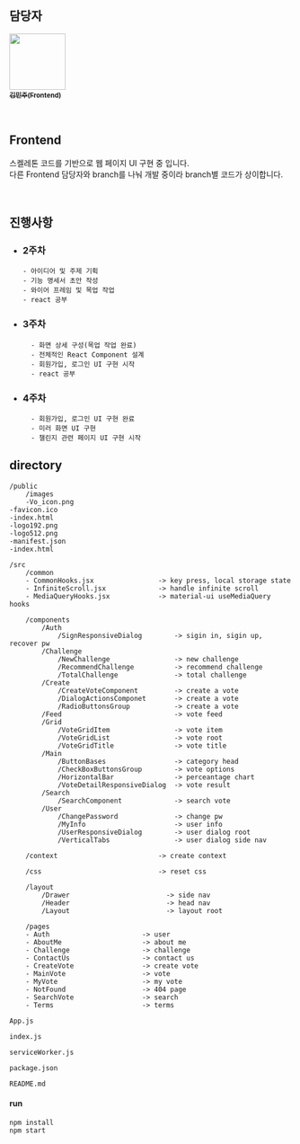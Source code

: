 ## 담당자

<a href="https://lab.ssafy.com/minjoo0112"><img src="https://secure.gravatar.com/avatar/9bdc67a1ff49729909fada0f0f14a994?s=800&d=identicon" width="100px;" alt=""/><br /><sub><b>김민주(Frontend)</b></sub></a>

<br/>

## Frontend

스켈레톤 코드를 기반으로 웹 페이지 UI 구현 중 입니다. <br/>
다른 Frontend 담당자와 branch를 나눠 개발 중이라 branch별 코드가 상이합니다.

<br/>

## 진행사항

- ### 2주차

      - 아이디어 및 주제 기획
      - 기능 명세서 초안 작성
      - 와이어 프레임 및 목업 작업
      - react 공부

- ### 3주차

      	- 화면 상세 구성(목업 작업 완료)
      	- 전체적인 React Component 설계
      	- 회원가입, 로그인 UI 구현 시작
      	- react 공부

- ### 4주차
      	- 회원가입, 로그인 UI 구현 완료
      	- 미러 화면 UI 구현
      	- 챌린지 관련 페이지 UI 구현 시작

## directory

```
/public
	/images
	-Vo_icon.png
-favicon.ico
-index.html
-logo192.png
-logo512.png
-manifest.json
-index.html
```

```
/src
	/common
	- CommonHooks.jsx                -> key press, local storage state
	- InfiniteScroll.jsx             -> handle infinite scroll
	- MediaQueryHooks.jsx            -> material-ui useMediaQuery hooks

	/components
		/Auth
			/SignResponsiveDialog        -> sigin in, sigin up, recover pw
		/Challenge
			/NewChallenge        		 -> new challenge
			/RecommendChallenge			 -> recommend challenge
			/TotalChallenge				 -> total challenge
		/Create
			/CreateVoteComponent         -> create a vote
			/DialogActionsComponet       -> create a vote
			/RadioButtonsGroup           -> create a vote
		/Feed                            -> vote feed
		/Grid
			/VoteGridItem                -> vote item
			/VoteGridList                -> vote root
			/VoteGridTitle               -> vote title
		/Main
			/ButtonBases                 -> category head
			/CheckBoxButtonsGroup        -> vote options
			/HorizontalBar               -> perceantage chart
			/VoteDetailResponsiveDialog  -> vote result
		/Search
			/SearchComponent             -> search vote
		/User
			/ChangePassword              -> change pw
			/MyInfo                      -> user info
			/UserResponsiveDialog        -> user dialog root
			/VerticalTabs                -> user dialog side nav

	/context                         -> create context

	/css                             -> reset css

	/layout
		/Drawer                        -> side nav
		/Header                        -> head nav
		/Layout                        -> layout root

	/pages
	- Auth                       -> user
	- AboutMe                    -> about me
	- Challenge                  -> challenge
	- ContactUs                  -> contact us
	- CreateVote                 -> create vote
	- MainVote                   -> vote
	- MyVote                     -> my vote
	- NotFound                   -> 404 page
	- SearchVote                 -> search
	- Terms                 	 -> terms
```

```
App.js
```

```
index.js
```

```
serviceWorker.js
```

```
package.json
```

```
README.md
```

#### run

```
npm install
npm start
```
